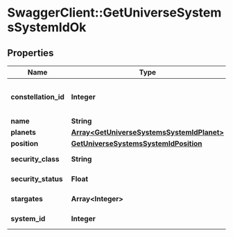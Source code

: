 # SwaggerClient::GetUniverseSystemsSystemIdOk

## Properties
Name | Type | Description | Notes
------------ | ------------- | ------------- | -------------
**constellation_id** | **Integer** | The constellation this solar system is in | 
**name** | **String** | name string | 
**planets** | [**Array&lt;GetUniverseSystemsSystemIdPlanet&gt;**](GetUniverseSystemsSystemIdPlanet.md) | planets array | 
**position** | [**GetUniverseSystemsSystemIdPosition**](GetUniverseSystemsSystemIdPosition.md) |  | [optional] 
**security_class** | **String** | security_class string | [optional] 
**security_status** | **Float** | security_status number | 
**stargates** | **Array&lt;Integer&gt;** | stargates array | 
**system_id** | **Integer** | system_id integer | 


